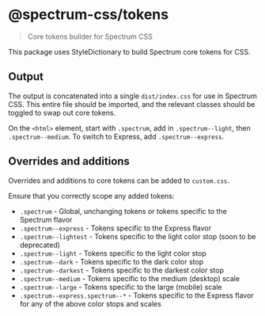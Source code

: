 # @spectrum-css/tokens

> Core tokens builder for Spectrum CSS

This package uses StyleDictionary to build Spectrum core tokens for CSS.

## Output

The output is concatenated into a single `dist/index.css` for use in Spectrum CSS. This entire file should be imported, and the relevant classes should be toggled to swap out core tokens.

On the `<html>` element, start with `.spectrum`, add in `.spectrum--light`, then `.spectrum--medium`. To switch to Express, add `.spectrum--express`.

## Overrides and additions

Overrides and additions to core tokens can be added to `custom.css`.

Ensure that you correctly scope any added tokens:

- `.spectrum` - Global, unchanging tokens or tokens specific to the Spectrum flavor
- `.spectrum--express` - Tokens specific to the Express flavor
- `.spectrum--lightest` - Tokens specific to the light color stop (soon to be deprecated)
- `.spectrum--light` - Tokens specific to the light color stop
- `.spectrum--dark` - Tokens specific to the dark color stop
- `.spectrum--darkest` - Tokens specific to the darkest color stop
- `.spectrum--medium` - Tokens specific to the medium (desktop) scale
- `.spectrum--large` - Tokens specific to the large (mobile) scale
- `.spectrum--express.spectrum--*` - Tokens specific to the Express flavor for any of the above color stops and scales

